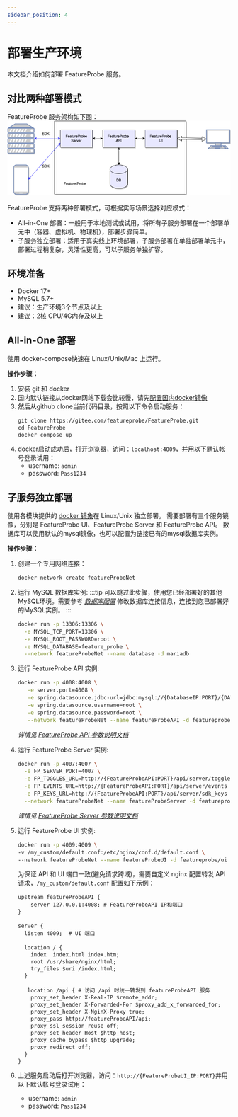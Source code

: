 ```yaml
---
sidebar_position: 4
---
```


# 部署生产环境

本文档介绍如何部署 FeatureProbe 服务。

## 对比两种部署模式

FeatureProbe 服务架构如下图：
![deploy](../../../../../pictures/featureprobe_deploy.png)

FeatureProbe 支持两种部署模式，可根据实际场景选择对应模式：

- All-in-One 部署：一般用于本地测试或试用，将所有子服务部署在一个部署单元中（容器、虚拟机、物理机），部署步骤简单。
- 子服务独立部署：适用于真实线上环境部署，子服务部署在单独部署单元中，部署过程稍复杂，灵活性更高，可以子服务单独扩容。

## 环境准备

* Docker 17+
* MySQL 5.7+
* 建议：生产环境3个节点及以上
* 建议：2核 CPU/4G内存及以上

## All-in-One 部署

使用 docker-compose快速在 Linux/Unix/Mac 上运行。

**操作步骤：**

1. 安装 git 和 docker
2. 国内默认链接从docker网站下载会比较慢，请先[配置国内docker镜像](https://gitee.com/featureprobe/FeatureProbe/blob/main/DOCKER_HUB.md)
3. 然后从github clone当前代码目录，按照以下命令启动服务：
   ```shell
   git clone https://gitee.com/featureprobe/FeatureProbe.git
   cd FeatureProbe
   docker compose up
   ```
4. docker启动成功后，打开浏览器，访问：`localhost:4009`，并用以下默认帐号登录试用：
   - username: `admin`
   - password: `Pass1234`

## 子服务独立部署

使用各模块提供的 [docker 镜象](https://hub.docker.com/repository/docker/featureprobe)在 Linux/Unix 独立部署。
需要部署有三个服务镜像，分别是 FeatureProbe UI、FeatureProbe Server 和 FeatureProbe API。
数据库可以使用默认的mysql镜像，也可以配置为链接已有的mysql数据库实例。

**操作步骤：**

1. 创建一个专用网络连接：
   ```bash
   docker network create featureProbeNet
   ```

2. 运行 MySQL 数据库实例:
  :::tip
  可以跳过此步骤，使用您已经部署好的其他MySQL环境。需要参考 [*数据库配置*](https://mariadb.com/kb/en/mariadb-docker-environment-variables/) 修改数据库连接信息，连接到您已部署好的MySQL实例。
  :::

   ```bash
   docker run -p 13306:13306 \
     -e MYSQL_TCP_PORT=13306 \
     -e MYSQL_ROOT_PASSWORD=root \
     -e MYSQL_DATABASE=feature_probe \
     --network featureProbeNet --name database -d mariadb
   ```

3. 运行 FeatureProbe API 实例:
   ```bash
   docker run -p 4008:4008 \
      -e server.port=4008 \
      -e spring.datasource.jdbc-url=jdbc:mysql://{DatabaseIP:PORT}/{DATABASE_NAME} \
      -e spring.datasource.username=root \
      -e spring.datasource.password=root \
      --network featureProbeNet --name featureProbeAPI -d featureprobe/api
   ```

   *详情见 [FeatureProbe API 参数说明文档](deployment-configuration#featureprobe-api)*

4. 运行 FeatureProbe Server 实例:

   ```bash
   docker run -p 4007:4007 \
     -e FP_SERVER_PORT=4007 \
     -e FP_TOGGLES_URL=http://{FeatureProbeAPI:PORT}/api/server/toggles \
     -e FP_EVENTS_URL=http://{FeatureProbeAPI:PORT}/api/server/events \
     -e FP_KEYS_URL=http://{FeatureProbeAPI:PORT}/api/server/sdk_keys \
     --network featureProbeNet --name featureProbeServer -d featureprobe/server
   ```

   *详情见 [FeatureProbe Server 参数说明文档](deployment-configuration#featureprobe-server)*

5. 运行 FeatureProbe UI 实例:

   ```bash
   docker run -p 4009:4009 \
   -v /my_custom/default.conf:/etc/nginx/conf.d/default.conf \
   --network featureProbeNet --name featureProbeUI -d featureprobe/ui 
   ```

   为保证 API 和 UI 端口一致(避免请求跨域)，需要自定义 nginx 配置转发 API 请求，`/my_custom/default.conf` 配置如下示例：

   ```nginx
   upstream featureProbeAPI {
       server 127.0.0.1:4008; # FeatureProbeAPI IP和端口
   }
   
   server {
     listen 4009;  # UI 端口
   
     location / {
       index  index.html index.htm;
       root /usr/share/nginx/html;
       try_files $uri /index.html;
     }
   
      location /api { # 访问 /api 时统一转发到 featureProbeAPI 服务
       proxy_set_header X-Real-IP $remote_addr;
       proxy_set_header X-Forwarded-For $proxy_add_x_forwarded_for;
       proxy_set_header X-NginX-Proxy true;
       proxy_pass http://featureProbeAPI/api;
       proxy_ssl_session_reuse off;
       proxy_set_header Host $http_host;
       proxy_cache_bypass $http_upgrade;
       proxy_redirect off;
     }
   }
   ```

6. 上述服务启动后打开浏览器，访问：`http://{FeatureProbeUI_IP:PORT}`并用以下默认帐号登录试用：

   - username: `admin`
   - password: `Pass1234`
